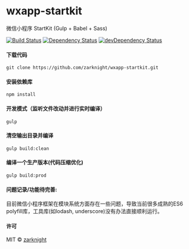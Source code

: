 # wxapp-startkit
微信小程序 StartKit (Gulp + Babel + Sass)

[![Build Status](https://travis-ci.org/zarknight/wxapp-startkit.svg?branch=master)](https://travis-ci.org/zarknight/wxapp-startkit)
[![Dependency Status](https://david-dm.org/zarknight/wxapp-startkit.svg)](https://david-dm.org/zarknight/wxapp-startkit)
[![devDependency Status](https://david-dm.org/zarknight/wxapp-startkit/dev-status.svg)](https://david-dm.org/zarknight/wxapp-startkit#info=devDependencies)

#### 下载代码
    git clone https://github.com/zarknight/wxapp-startkit.git
    
#### 安装依赖库
    npm install

#### 开发模式（监听文件改动并进行实时编译）
    gulp

#### 清空输出目录并编译
    gulp build:clean
    
#### 编译一个生产版本(代码压缩优化)
    gulp build:prod
    
#### 问题记录/功能待完善:
目前微信小程序框架在模块系统方面存在一些问题，导致当前很多成熟的ES6 polyfill库，工具库(如lodash, underscore)没有办法直接顺利运行。

#### 许可

MIT &copy; [zarknight](http://github.com/zarknight)